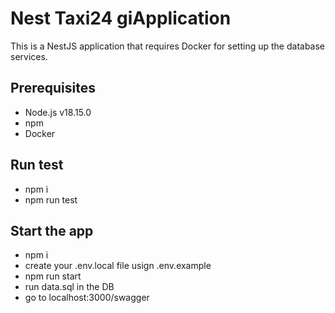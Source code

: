 # Nest Taxi24 giApplication

This is a NestJS application that requires Docker for setting up the database services.

## Prerequisites

- Node.js v18.15.0
- npm
- Docker

## Run test
  - npm i
  - npm run test

## Start the app
  - npm i
  - create your .env.local file usign .env.example
  - npm run start
  - run data.sql in the DB
  - go to localhost:3000/swagger